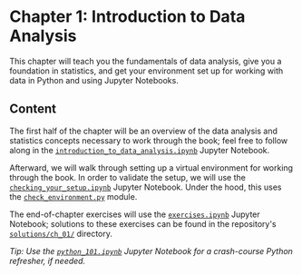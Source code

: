 # Chapter 1: Introduction to Data Analysis

This chapter will teach you the fundamentals of data analysis, give you a foundation in statistics, and get your environment set up for working with data in Python and using Jupyter Notebooks.

## Content

The first half of the chapter will be an overview of the data analysis and statistics concepts necessary to work through the book; feel free to follow along in the [`introduction_to_data_analysis.ipynb`](./introduction_to_data_analysis.ipynb) Jupyter Notebook.

Afterward, we will walk through setting up a virtual environment for working through the book. In order to validate the setup, we will use the [`checking_your_setup.ipynb`](./checking_your_setup.ipynb) Jupyter Notebook. Under the hood, this uses the [`check_environment.py`](./check_environment.py) module.

The end-of-chapter exercises will use the [`exercises.ipynb`](./exercises.ipynb) Jupyter Notebook; solutions to these exercises can be found in the repository's [`solutions/ch_01/`](../solutions/ch_01) directory.

*Tip: Use the [`python_101.ipynb`](./python_101.ipynb) Jupyter Notebook for a crash-course Python refresher, if needed.*

